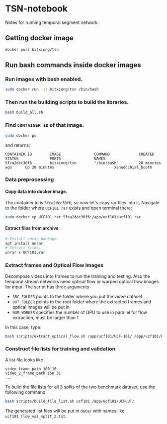 # TSN-notebook
Notes for running temporal segment network.

## Getting docker image
```bash
docker pull bitxiong/tsn
```

## Run bash commands inside docker images
### Run images with bash enabled.
```bash
sudo docker run -it bitxiong/tsn /bin/bash
```

### Then run the building scripts to build the libraries.
```bash
bash build_all.sh
```

### Find `CONTAINER ID` of that image.
```bash
sudo docker ps
```
and returns:
```
CONTAINER ID        IMAGE               COMMAND             CREATED             STATUS              PORTS               NAMES
5fca2dec30f6        bitxiong/tsn        "/bin/bash"         20 minutes ago      Up 20 minutes                           xenodochial_booth
```

### Data preprocessing
#### Copy data into docker image.
The container id is `5fca2dec30f6`, so now let's copy rar files into it. Navigate to the folder where `UCF101.rar` exists and open terminal there:
```bash
sudo docker cp UCF101.rar 5fca2dec30f6:/app/ucf101/ucf101.rar
```

#### Extract files from archive
```bash
# Install unrar package.
apt install unrar
# Extract files.
unrar x UCF101.rar
```

### Extract frames and Optical Flow Images
Decompose videos into frames to run the training and testing. Also the temporal stream networks need optical flow or warped optical flow images for input.
The script has three arguments

- `SRC_FOLDER` points to the folder where you put the video dataset
- `OUT_FOLDER` points to the root folder where the extracted frames and optical images will be put in
- `NUM_WORKER` specifies the number of GPU to use in parallel for flow extraction, must be larger than 1

In this case, type:
```bash
bash scripts/extract_optical_flow.sh /app/ucf101/UCF-101/ /app/ucf101/UCFCUT/ 1
```

### Construct file lists for training and validation
A list file looks like
```
video_frame_path 100 10
video_2_frame_path 150 31
...
```

To build the file lists for all 3 splits of the two benchmark dataset, use the following command:
```bash
bash scripts/build_file_list.sh ucf101 /app/ucf101/UCFCUT/
```
The generated list files will be put in `data/` with names like `ucf101_flow_val_split_2.txt`.
